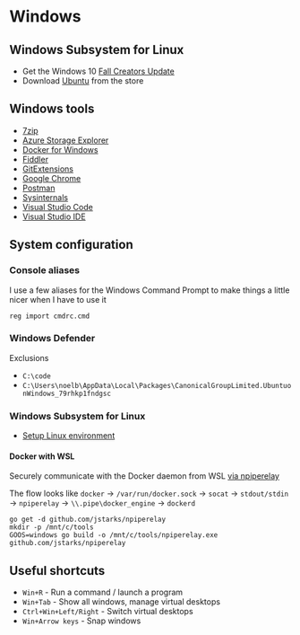# Windows

## Windows Subsystem for Linux

* Get the Windows 10 [Fall Creators Update](https://blogs.windows.com/windowsexperience/2017/10/17/get-windows-10-fall-creators-update)
* Download [Ubuntu](https://www.microsoft.com/store/productId/9NBLGGH4MSV6) from the store

## Windows tools

* [7zip](http://www.7-zip.org/)
* [Azure Storage Explorer](https://azure.microsoft.com/en-us/features/storage-explorer/)
* [Docker for Windows](https://store.docker.com/editions/community/docker-ce-desktop-windows)
* [Fiddler](https://www.telerik.com/fiddler)
* [GitExtensions](https://gitextensions.github.io/)
* [Google Chrome](https://www.google.com/chrome/)
* [Postman](https://www.getpostman.com/)
* [Sysinternals](https://docs.microsoft.com/en-us/sysinternals/downloads/sysinternals-suite)
* [Visual Studio Code](https://code.visualstudio.com)
* [Visual Studio IDE](https://www.visualstudio.com/vs/)

## System configuration

### Console aliases

I use a few aliases for the Windows Command Prompt to make things a little nicer when I have to use it

```shell
reg import cmdrc.cmd
```

### Windows Defender

Exclusions

* `C:\code`
* `C:\Users\noelb\AppData\Local\Packages\CanonicalGroupLimited.UbuntuonWindows_79rhkp1fndgsc`

### Windows Subsystem for Linux

* [Setup Linux environment](https://github.com/noelbundick/devbox/tree/master/linux)

#### Docker with WSL

Securely communicate with the Docker daemon from WSL [via npiperelay](https://blogs.technet.microsoft.com/virtualization/2017/12/08/wsl-interoperability-with-docker/)

The flow looks like `docker` -> `/var/run/docker.sock` -> `socat` -> `stdout/stdin` -> `npiperelay` -> `\\.pipe\docker_engine` -> `dockerd`

```code
go get -d github.com/jstarks/npiperelay
mkdir -p /mnt/c/tools
GOOS=windows go build -o /mnt/c/tools/npiperelay.exe github.com/jstarks/npiperelay
```

## Useful shortcuts

* `Win+R` - Run a command / launch a program
* `Win+Tab` - Show all windows, manage virtual desktops
* `Ctrl+Win+Left/Right` - Switch virtual desktops
* `Win+Arrow keys` - Snap windows

